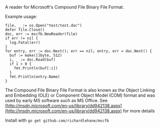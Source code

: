 A reader for Microsoft's Compound File Binary File Format.

Example usage:

    file, _ := os.Open("test/test.doc")
    defer file.Close()
    doc, err := mscfb.NewReader(file)
    if err != nil {
      log.Fatal(err)
    }
    for entry, err := doc.Next(); err == nil; entry, err = doc.Next() {
      buf := make([]byte, 512)
      i, _ := doc.Read(buf)
      if i > 0 {
        fmt.Println(buf[:i])
      }
      fmt.Println(entry.Name)
    }

The Compound File Binary File Format is also known as the Object Linking and Embedding (OLE) or Component Object Model (COM) format and was used by early MS software such as MS Office. See [http://msdn.microsoft.com/en-us/library/dd942138.aspx](http://msdn.microsoft.com/en-us/library/dd942138.aspx) for more details

Install with `go get github.com/richardlehane/mscfb`
